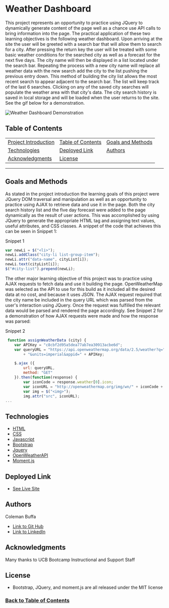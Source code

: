 # Weather Dashboard

This project represents an opportunity to practice using JQuery to dynamically generate content of the page well as a chance use API calls to bring information into the page. The practical application of these two learning objectives is the following weather dashboard. Upon arriving at the site the user will be greeted with a search bar that will allow them to search for a city. After pressing the return key the user will be treated with some basic weather conditions for the searched city as well as a forecast for the next five days. The city name will then be displayed in a list located under the search bar. Repeating the process with a new city name will replace all weather data with the new search add the city to the list pushing the previous entry down. This method of building the city list allows the most recent search to appear adjacent to the search bar. The list will keep track of the last 6 searches. Clicking on any of the saved city searches will populate the weather area with that city's data. The city search history is saved in local storage and will be loaded when the user returns to the site. See the gif below for a demonstration.

![Weather Dashboard Demonstration](weather-dashboard-demo.gif)

## Table of Contents

| |||
| :------------------------------ | :-------------------------| :-----------------------------------|
| [Project Introduction](#weather-dashboard) | [Table of Contents](#table-of-contents) | [Goals and Methods](#goals-and-methods) | 
| [Technologies](#technologies)   | [Deployed Link](#deployed-link) | [Authors](#authors) |
| [Acknowledgments](#acknowledgments) | [License](#license) |
---

## Goals and Methods

As stated in the project introduction the learning goals of this project were JQuery DOM traversal and manipulation as well as an opportunity to practice using AJAX to retrieve data and use it in the page. Both the city search history list and the five day forecast were added to the page dynamically as the result of user actions. This was accomplished by using JQuery to generate the appropriate HTML tag and assigning text values, useful attributes, and CSS classes. A snippet of the code that achieves this can be seen in Snippet 1:

Snippet 1
```javascript
var newLi = $("<li>");
newLi.addClass("city-li list-group-item");
newLi.attr("data-name", cityList[i]);
newLi.text(cityList[i]);
$("#city-list").prepend(newLi);
```
The other major learning objective of this project was to practice using AJAX requests to fetch data and use it building the page. OpenWeatherMap was selected as the API to use for this build as it included all the desired data at no cost, and because it uses JSON. The AJAX request required that the city name be included in the query URL which was parsed from the user's interaction using JQuery. Once the request was fulfilled the relevant data would be parsed and rendered the page accordingly. See Snippet 2 for a demonstration of how AJAX requests were made and how the response was parsed:

Snippet 2
```javascript
 function assignWeatherData (city) {
    var APIKey = "c8cbf2d95a5dea77ab7ea30913acbe6d";
    var queryURL = "https://api.openweathermap.org/data/2.5/weather?q=" + city 
        + "&units=imperial&appid=" + APIKey;

    $.ajax ({
        url: queryURL,
        method: "GET"
    }).then(function(response) {            
        var iconCode = response.weather[0].icon;
        var iconURL = "http://openweathermap.org/img/wn/" + iconCode + ".png";
        var img = $("<img>");
        img.attr("src", iconURL);
...
```

## Technologies 

* [HTML](https://developer.mozilla.org/en-US/docs/Web/HTML)
* [CSS](https://developer.mozilla.org/en-US/docs/Web/CSS)
* [Javascript](https://developer.mozilla.org/en-US/docs/Web/JavaScript)
* [Bootstrap](https://getbootstrap.com/)
* [Jquery](https://jquery.com/)
* [OpenWeatherAPI](https://openweathermap.org/api)
* [Moment.js](https://momentjs.com/)

## Deployed Link

* [See Live Site](https://coleman-buffa.github.io/weather-dashboard/)

## Authors

Coleman Buffa

- [Link to Git Hub](https://github.com/coleman-buffa/)
- [Link to LinkedIn](https://www.linkedin.com/in/coleman-buffa-0a12a5201/)

## Acknowledgments

Many thanks to UCB Bootcamp Instructional and Support Staff

## License

* Bootstrap, JQuery, and moment.js are all released under the MIT license 

### [Back to Table of Contents](#table-of-contents)